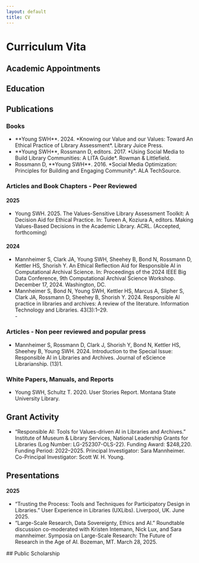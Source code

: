 ```yaml
---
layout: default
title: CV
---
```


# Curriculum Vita

## Academic Appointments

## Education

## Publications
### Books

<ul>
  <li>**Young SWH**. 2024. *Knowing our Value and our Values: Toward An Ethical Practice of Library Assessment*. Library Juice Press.</li>
  <li>**Young SWH**, Rossmann D, editors. 2017. *Using Social Media to Build Library Communities: A LITA Guide*. Rowman & Littlefield.</li>
  <li>Rossmann D, **Young SWH**. 2016. *Social Media Optimization: Principles for Building and Engaging Community*. ALA TechSource.</li>
</ul>

### Articles and Book Chapters - Peer Reviewed
#### 2025

<ul>
  <li>Young SWH. 2025. The Values-Sensitive Library Assessment Toolkit: A Decision Aid for Ethical Practice. In: Tureen A, Koziura A, editors. Making Values-Based Decisions in the Academic Library. ACRL. (Accepted, forthcoming)</li>
</ul>

#### 2024
<ul>
  <li>Mannheimer S, Clark JA, Young SWH, Sheehey B, Bond N, Rossmann D, Kettler HS, Shorish Y. An Ethical Reflection Aid for Responsible AI in Computational Archival Science. In: Proceedings of the 2024 IEEE Big Data Conference, 9th Computational Archival Science Workshop. December 17, 2024. Washington, DC.</li>
  <li>Mannheimer S, Bond N, Young SWH, Kettler HS, Marcus A, Slipher S, Clark JA, Rossmann D, Sheehey B, Shorish Y. 2024. Responsible AI practice in libraries and archives: A review of the literature. Information Technology and Libraries. 43(3):1–29.</li>
- </ul>

### Articles - Non peer reviewed and popular press 
<ul>
  <li>Mannheimer S, Rossmann D, Clark J, Shorish Y, Bond N, Kettler HS, Sheehey B, Young SWH. 2024. Introduction to the Special Issue: Responsible AI in Libraries and Archives. Journal of eScience Librarianship. (13)1.</li>
</ul>

### White Papers, Manuals, and Reports
<ul>
  <li>Young SWH, Schultz T. 2020. User Stories Report. Montana State University Library.</li>
</ul>

## Grant Activity
<ul>
  <li>“Responsible AI: Tools for Values-driven AI in Libraries and Archives.” Institute of Museum & Library Services, National Leadership Grants for Libraries (Log Number: LG-252307-OLS-22). Funding Award: $248,220. Funding Period: 2022–2025. Principal Investigator: Sara Mannheimer. Co-Principal Investigator: Scott W. H. Young.</li>
</ul>

## Presentations

#### 2025
<ul>
  <li>“Trusting the Process: Tools and Techniques for Participatory Design in Libraries.” User Experience in Libraries (UXLibs). Liverpool, UK. June 2025.</li>
  <li>“Large-Scale Research, Data Sovereignty, Ethics and AI.” Roundtable discussion co-moderated with Kristen Intemann, Nick Lux, and Sara mannheimer. Symposia on Large-Scale Research: The Future of Research in the Age of AI. Bozeman, MT. March 28, 2025.</li>
</ul>
## Public Scholarship
